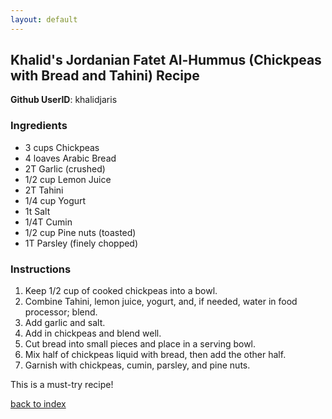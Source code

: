 ```yaml
---
layout: default
---
```


<!---
This is a comment. Note the triple dash to start, but double to end
-->

## Khalid's Jordanian Fatet Al-Hummus (Chickpeas with Bread and Tahini) Recipe
**Github UserID**: khalidjaris
<!---
Put your name or github username somewhere
-->

### Ingredients
- 3 cups Chickpeas
- 4 loaves Arabic Bread
- 2T Garlic (crushed)
- 1/2 cup Lemon Juice
- 2T Tahini
- 1/4 cup Yogurt
- 1t Salt
- 1/4T Cumin
- 1/2 cup Pine nuts (toasted)
- 1T Parsley (finely chopped)

### Instructions
1. Keep 1/2 cup of cooked chickpeas into a bowl.
2. Combine Tahini, lemon juice, yogurt, and, if needed, water in food processor; blend.
3. Add garlic and salt.
4. Add in chickpeas and blend well.
5. Cut bread into small pieces and place in a serving bowl.
6. Mix half of chickpeas liquid with bread, then add the other half.
7. Garnish with chickpeas, cumin, parsley, and pine nuts.

This is a must-try recipe!

<!--
Keep this link to return to the index
-->
[back to index](../)